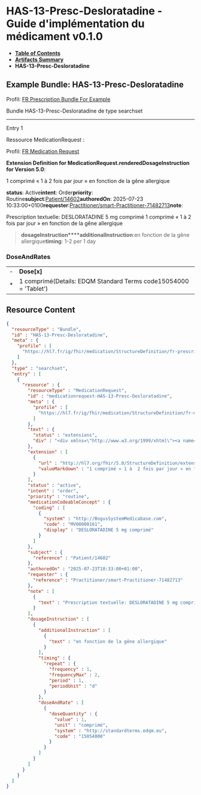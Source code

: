 # HAS-13-Presc-Desloratadine - Guide d'implémentation du médicament v0.1.0

* [**Table of Contents**](toc.md)
* [**Artifacts Summary**](artifacts.md)
* **HAS-13-Presc-Desloratadine**

## Example Bundle: HAS-13-Presc-Desloratadine

Profil: [FR Prescription Bundle For Example](StructureDefinition-fr-prescription-bundle-for-example.md)

Bundle HAS-13-Presc-Desloratadine de type searchset

-------

Entry 1

Ressource MedicationRequest :

> 

Profil: [FR Medication Request](StructureDefinition-fr-medicationrequest.md)

**Extension Definition for MedicationRequest.renderedDosageInstruction for Version 5.0**:

1 comprimé « 1 à 2 fois par jour » en fonction de la gêne allergique

**status**: Active**intent**: Order**priority**: Routine**subject**:[Patient/14602](Patient/14602)**authoredOn**: 2025-07-23 10:33:00+0100**requester**:[Practitioner/smart-Practitioner-71482713](Practitioner/smart-Practitioner-71482713)**note**:
> 

Prescription textuelle: DESLORATADINE 5 mg comprimé 1 comprimé « 1 à 2 fois par jour » en fonction de la gêne allergique


> **dosageInstruction****additionalInstruction**:en fonction de la gêne allergique**timing**: 1-2 per 1 day

### DoseAndRates

| | |
| :--- | :--- |
| - | **Dose[x]** |
| * | 1 comprimé(Details: EDQM Standard Terms code15054000 = 'Tablet') |





## Resource Content

```json
{
  "resourceType" : "Bundle",
  "id" : "HAS-13-Presc-Desloratadine",
  "meta" : {
    "profile" : [
      "https://hl7.fr/ig/fhir/medication/StructureDefinition/fr-prescription-bundle-for-example"
    ]
  },
  "type" : "searchset",
  "entry" : [
    {
      "resource" : {
        "resourceType" : "MedicationRequest",
        "id" : "medicationrequest-HAS-13-Presc-Desloratadine",
        "meta" : {
          "profile" : [
            "https://hl7.fr/ig/fhir/medication/StructureDefinition/fr-medicationrequest"
          ]
        },
        "text" : {
          "status" : "extensions",
          "div" : "<div xmlns=\"http://www.w3.org/1999/xhtml\"><a name=\"MedicationRequest_medicationrequest-HAS-13-Presc-Desloratadine\"> </a><p class=\"res-header-id\"><b>Narratif généré : PrescriptionMédicamenteuseTODO medicationrequest-HAS-13-Presc-Desloratadine</b></p><a name=\"medicationrequest-HAS-13-Presc-Desloratadine\"> </a><a name=\"hcmedicationrequest-HAS-13-Presc-Desloratadine\"> </a><div style=\"display: inline-block; background-color: #d9e0e7; padding: 6px; margin: 4px; border: 1px solid #8da1b4; border-radius: 5px; line-height: 60%\"><p style=\"margin-bottom: 0px\"/><p style=\"margin-bottom: 0px\">Profil: <a href=\"StructureDefinition-fr-medicationrequest.html\">FR Medication Request</a></p></div><p><b>Extension Definition for MedicationRequest.renderedDosageInstruction for Version 5.0</b>: </p><div><p>1 comprimé « 1 à  2 fois par jour » en fonction de la gêne allergique</p>\n</div><p><b>status</b>: Active</p><p><b>intent</b>: Order</p><p><b>priority</b>: Routine</p><p><b>medication</b>: <span title=\"Codes:{http://BogusSystemMedicabase.com MV00000161}\">DESLORATADINE 5 mg comprimé</span></p><p><b>subject</b>: <a href=\"Patient/14602\">Patient/14602</a></p><p><b>authoredOn</b>: 2025-07-23 10:33:00+0100</p><p><b>requester</b>: <a href=\"Practitioner/smart-Practitioner-71482713\">Practitioner/smart-Practitioner-71482713</a></p><p><b>note</b>: </p><blockquote><div><p>Prescription textuelle: DESLORATADINE 5 mg comprimé 1 comprimé « 1 à  2 fois par jour » en fonction de la gêne allergique</p>\n</div></blockquote><blockquote><p><b>dosageInstruction</b></p><p><b>additionalInstruction</b>: <span title=\"Codes:\">en fonction de la gêne allergique</span></p><p><b>timing</b>: 1-2 per 1 day</p><h3>DoseAndRates</h3><table class=\"grid\"><tr><td style=\"display: none\">-</td><td><b>Dose[x]</b></td></tr><tr><td style=\"display: none\">*</td><td>1 comprimé<span style=\"background: LightGoldenRodYellow\"> (Details: EDQM Standard Terms  code15054000 = 'Tablet')</span></td></tr></table></blockquote></div>"
        },
        "extension" : [
          {
            "url" : "http://hl7.org/fhir/5.0/StructureDefinition/extension-MedicationRequest.renderedDosageInstruction",
            "valueMarkdown" : "1 comprimé « 1 à  2 fois par jour » en fonction de la gêne allergique"
          }
        ],
        "status" : "active",
        "intent" : "order",
        "priority" : "routine",
        "medicationCodeableConcept" : {
          "coding" : [
            {
              "system" : "http://BogusSystemMedicabase.com",
              "code" : "MV00000161",
              "display" : "DESLORATADINE 5 mg comprimé"
            }
          ]
        },
        "subject" : {
          "reference" : "Patient/14602"
        },
        "authoredOn" : "2025-07-23T10:33:00+01:00",
        "requester" : {
          "reference" : "Practitioner/smart-Practitioner-71482713"
        },
        "note" : [
          {
            "text" : "Prescription textuelle: DESLORATADINE 5 mg comprimé 1 comprimé « 1 à  2 fois par jour » en fonction de la gêne allergique"
          }
        ],
        "dosageInstruction" : [
          {
            "additionalInstruction" : [
              {
                "text" : "en fonction de la gêne allergique"
              }
            ],
            "timing" : {
              "repeat" : {
                "frequency" : 1,
                "frequencyMax" : 2,
                "period" : 1,
                "periodUnit" : "d"
              }
            },
            "doseAndRate" : [
              {
                "doseQuantity" : {
                  "value" : 1,
                  "unit" : "comprimé",
                  "system" : "http://standardterms.edqm.eu",
                  "code" : "15054000"
                }
              }
            ]
          }
        ]
      }
    }
  ]
}

```
